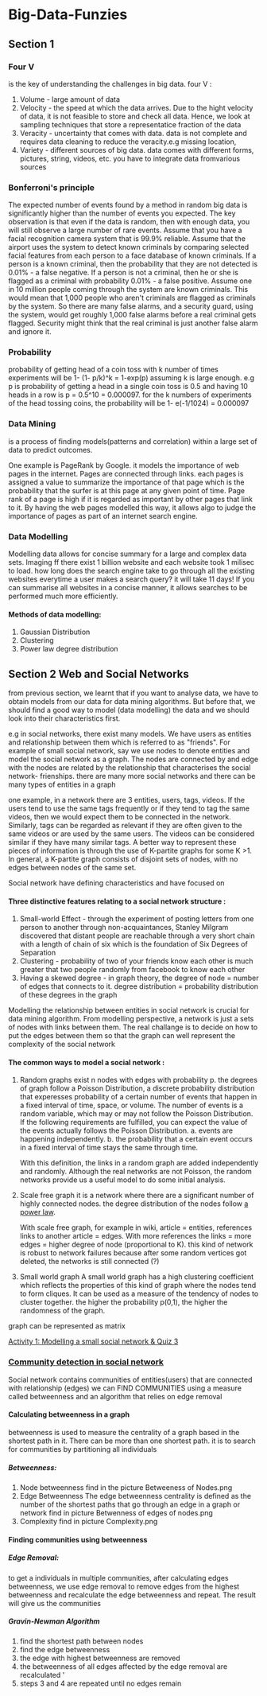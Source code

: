 # Big-Data-Funzies

## Section 1
### Four V 
is the key of understanding the challenges in big data. four V :
1.  Volume - large amount of data
2.  Velocity - the speed at which the data arrives. Due to the hight velocity of data, it is not feasible to store and check all data. Hence, we look at sampling techniques that store a representatice fraction of the data
3.  Veracity - uncertainty that comes with data. data is not complete and requires data cleaning to reduce the veracity.e.g missing location,
4.  Variety - different sources of big data. data comes with different forms, pictures, string, videos, etc. you have to integrate data fromvarious sources 

### Bonferroni's principle 
The expected number of events found by a method in random big data is significantly higher than the number of events you expected. The key observation is that even if the data is random, then with enough data, you will still observe a large number of rare events. 
Assume that you have a facial recognition camera system that is 99.9% reliable. Assume that the airport uses the system to detect known criminals by comparing selected facial features from each person to a face database of known criminals. If a person is a known criminal, then the probability that they are not detected is 0.01% - a false negative. If a person is not a criminal, then he or she is flagged as a criminal with probability 0.01% - a false positive. Assume one in 10 million people coming through the system are known criminals. This would mean that 1,000 people who aren't criminals are flagged as criminals by the system. So there are many false alarms, and a security guard, using the system, would get roughly 1,000 false alarms before a real criminal gets flagged. Security might think that the real criminal is just another false alarm and ignore it.

### Probability
probability of getting head of a coin toss with k number of times experiments will be 1- (1- p/k)^k = 1-exp(p) assuming k is large enough. 
e.g p is probability of getting a head in a single coin toss is 0.5 and having 10 heads in a row is p = 0.5^10 = 0.000097. for the k numbers of experiments of the head tossing coins, the probability will be 1- e(-1/1024) = 0.000097

### Data Mining
is a process of finding models(patterns and correlation) within a large set of data to predict outcomes. 

One example is PageRank by Google. it models the importance of web pages in the internet. Pages are connected through links. each pages is assigned a value to summarize the importance of that page which is the probability that the surfer is at this page at any given point of time. Page rank of a page is high if it is regarded as important by other pages that link to it. By having the web pages modelled this way, it allows algo to judge the importance of pages as part of an internet search engine.

### Data Modelling
Modelling data allows for concise summary for a large and complex data sets.
Imaging ff there exist 1 billion website and each website took 1 milisec to load. how long does the search engine take to go through all the existing websites everytime a user makes a search query? it will take 11 days! If you can summarise all websites in a concise manner, it allows searches to be performed much more efficiently.

#### Methods of data modelling:
1.  Gaussian Distribution
2.  Clustering
3.  Power law degree distribution

## Section 2 Web and Social Networks
from previous section, we learnt that if you want to analyse data, we have to obtain models from our data for data mining algorithms. But before that, we should find a good way to model (data modelling) the data and we should look into their characteristics first. 

e.g in social networks, there exist many models. We have users as entities and relationship between them which is referred to as "friends". For example of small social network, say we use nodes to denote entities and model the social network as a graph. The nodes are connected by and edge with the nodes are related by the relationship that characterises the social network- frienships. there are many more social networks and there can be many types of entities in a graph

one example, in a network there are 3 entities, users, tags, videos. If the users tend to use the same tags frequently or if they tend to tag the same videos, then we would expect them to be connected in the network. Similarly, tags can be regarded as relevant if they are often given to the same videos or are used by the same users. The videos can be considered similar if they have many similar tags.
A better way to represent these pieces of information is through the use of K-partite graphs for some K >1. In general, a K-partite graph consists of  disjoint sets of nodes, with no edges between nodes of the same set.

Social network have defining characteristics and have focused on 
#### Three distinctive features relating to a social network structure :
1.  Small-world Effect - through the experiment of posting letters from one person to another through non-acquaintances, Stanley Milgram discovered that distant people are reachable through a very short chain with a length of chain of six which is the foundation of Six Degrees of Separation
2.  Clustering - probability of two of your friends know each other is much greater that two people randomly from facebook to know each other
3.  Having a skewed degree - in graph theory, the degree of node = number of edges that connects to it. degree distribution = probability distribution of these degrees in the graph

Modelling the relationship between entities in social network is crucial for data mining algorithm. From modelling perspective, a network is just a sets of nodes with links between them. The real challange is to decide on how to put the edges between them so that the graph can well represent the complexity of the social network
#### The common ways to model a social network :
1.  Random graphs
    exist n nodes with edges with probability p. the degrees of graph follow a Poisson Distribution, a discrete probability distribution that experesses probability of a certain number of events that happen in a fixed interval of time, space, or volume.
    The number of events is a random variable, which may or may not follow the Poisson Distribution. If the following requirements are fulfilled, you can expect the value of the events actually follows the Poisson Distribution.
    a. events are happening independently.
    b. the probability that a certain event occurs in a fixed interval of time stays the same through time.

    With this definition, the links in a random graph are added independently and randomly. Although the real networks are not Poisson, the random networks provide us a useful model to do some initial analysis.
2.  Scale free graph
    it is a network where there are a significant number of highly connected nodes. the degree distribution of the nodes follow [a power law](https://www.statisticshowto.com/power-law/).

    With scale free graph, for example in wiki, article = entities, references links to another article = edges. With more references the links = more edges = higher degree of node (proportional to K). this kind of network is robust to network failures because after some random vertices got deleted, the networks is still connected (?)
3.  Small world graph
    A small world graph has a high clustering coefficient which reflects the properties of this kind of graph where the nodes tend to form cliques. It can be used as a measure of the tendency of nodes to cluster together. the higher the probability p(0,1), the higher the randomness of the graph.

graph can be represented as matrix

[Activity 1: Modelling a small social network & Quiz 3](https://docs.google.com/spreadsheets/d/18NGLsWuAlNifVYzabaOiGNqrCHNzGV8OwmR7wtw1rHw/edit?usp=sharing/)

### [Community detection in social network](https://www.analyticsvidhya.com/blog/2020/04/community-detection-graphs-networks/)
Social network contains communities of entities(users) that are connected with relationship (edges)
we can FIND COMMUNITIES using a measure called betweenness and an algorithm that relies on edge removal

#### Calculating betweenness in a graph
betweenness is used to measure the centrality of a graph based in the shortest path in it. There can be more than one shortest path. it is to search for communities by partitioning all individuals 
##### Betweenness:
1.  Node betweenness
    find in the picture Betweeness of Nodes.png
2.  Edge Betweenness
    The edge betweenness centrality is defined as the number of the shortest paths that go through an edge in a graph or network
    find in picture Betwenness of edges of nodes.png
3.  Complexity 
    find in picture Complexity.png

#### Finding communities using betweenness
##### Edge Removal:
to get a individuals in multiple communities, after calculating edges betweenness, we use edge removal to remove edges from the highest betweenness and recalculate the edge betweenness and repeat. The result will give us the communities 

##### Gravin-Newman Algorithm
1.  find the shortest path between nodes
2.  find the edge betweenness
3.  the edge with highest betweenness are removed
4.  the betweenness of all edges affected by the edge removal are recalculated '
5.  steps 3 and 4 are repeated until no edges remain